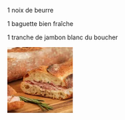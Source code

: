 1 noix de beurre

1 baguette bien fraîche

1 tranche de jambon blanc du boucher

![un titre](./jambon_beurre.webp)
